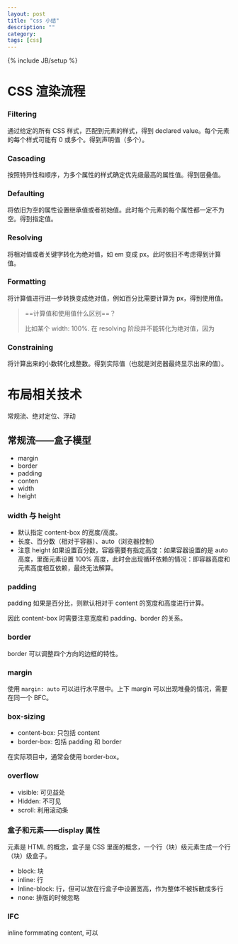 ```yaml
---
layout: post
title: "css 小结"
description: ""
category:
tags: [css]
---
```


{% include JB/setup %}

# CSS 渲染流程

### Filtering

通过给定的所有 CSS 样式，匹配到元素的样式，得到 declared value。每个元素的每个样式可能有 0 或多个。得到声明值（多个）。

### Cascading

按照特异性和顺序，为多个属性的样式确定优先级最高的属性值。得到层叠值。

### Defaulting

将依旧为空的属性设置继承值或者初始值。此时每个元素的每个属性都一定不为空。得到指定值。

### Resolving

将相对值或者关键字转化为绝对值，如 em 变成 px。此时依旧不考虑得到计算值。

### Formatting

将计算值进行进一步转换变成绝对值，例如百分比需要计算为 px，得到使用值。

> \==计算值和使用值什么区别==？
>
> 比如某个 width: 100%. 在 resolving 阶段并不能转化为绝对值，因为

### Constraining

将计算出来的小数转化成整数。得到实际值（也就是浏览器最终显示出来的值）。

# 布局相关技术

常规流、绝对定位、浮动

## 常规流——盒子模型

- margin
- border
- padding
- conten
- width
- height

### width 与 height

- 默认指定 content-box 的宽度/高度。
- 长度、百分数（相对于容器）、auto（浏览器控制）
- 注意 height 如果设置百分数，容器需要有指定高度：如果容器设置的是 auto 高度，里面元素设置 100% 高度，此时会出现循环依赖的情况：即容器高度和元素高度相互依赖，最终无法解算。

### padding

padding 如果是百分比，则默认相对于 content 的宽度和高度进行计算。

因此 content-box 时需要注意宽度和 padding、border 的关系。

### border

border 可以调整四个方向的边框的特性。

### margin

使用 `margin: auto` 可以进行水平居中。上下 margin 可以出现堆叠的情况，需要在同一个 BFC。

### box-sizing

- content-box: 只包括 content
- border-box: 包括 padding 和 border

在实际项目中，通常会使用 border-box。

### overflow

- visible: 可见益处
- Hidden: 不可见
- scroll: 利用滚动条

### 盒子和元素——display 属性

元素是 HTML 的概念，盒子是 CSS 里面的概念，一个行（块）级元素生成一个行（块）级盒子。

- block: 块
- inline: 行
- Inline-block: 行，但可以放在行盒子中设置宽高，作为整体不被拆散成多行
- none: 排版的时候忽略

### IFC

inline formmating content, 可以
